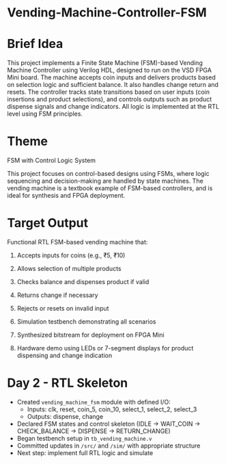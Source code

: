 # Vending-Machine-Controller-FSM
# Brief Idea
This project implements a Finite State Machine (FSM)-based Vending Machine Controller using Verilog HDL, designed to run on the VSD FPGA Mini board. The machine accepts coin inputs and delivers products based on selection logic and sufficient balance. It also handles change return and resets.
The controller tracks state transitions based on user inputs (coin insertions and product selections), and controls outputs such as product dispense signals and change indicators. All logic is implemented at the RTL level using FSM principles.

# Theme
FSM with Control Logic System

This project focuses on control-based designs using FSMs, where logic sequencing and decision-making are handled by state machines. The vending machine is a textbook example of FSM-based controllers, and is ideal for synthesis and FPGA deployment.

# Target Output
Functional RTL FSM-based vending machine that:

1. Accepts inputs for coins (e.g., ₹5, ₹10)
   
2. Allows selection of multiple products

3. Checks balance and dispenses product if valid

4. Returns change if necessary

5. Rejects or resets on invalid input

6. Simulation testbench demonstrating all scenarios

7. Synthesized bitstream for deployment on FPGA Mini

8. Hardware demo using LEDs or 7-segment displays for product dispensing and change indication

# Day 2 - RTL Skeleton

- Created `vending_machine_fsm` module with defined I/O:
  - Inputs: clk, reset, coin_5, coin_10, select_1, select_2, select_3
  - Outputs: dispense, change
- Declared FSM states and control skeleton (IDLE → WAIT_COIN → CHECK_BALANCE → DISPENSE → RETURN_CHANGE)
- Began testbench setup in `tb_vending_machine.v`
- Committed updates in `/src/` and `/sim/` with appropriate structure
- Next step: implement full RTL logic and simulate


